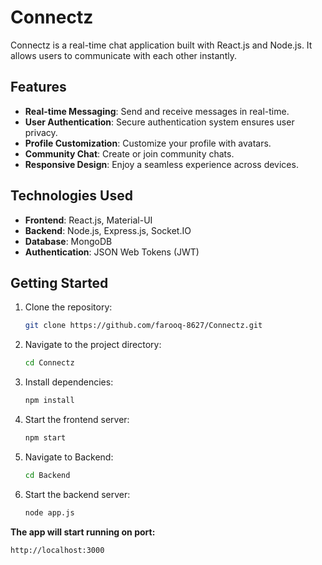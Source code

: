 # Connectz

Connectz is a real-time chat application built with React.js and Node.js. It allows users to communicate with each other instantly.

## Features

- **Real-time Messaging**: Send and receive messages in real-time.
- **User Authentication**: Secure authentication system ensures user privacy.
- **Profile Customization**: Customize your profile with avatars.
- **Community Chat**: Create or join community chats.
- **Responsive Design**: Enjoy a seamless experience across devices.

## Technologies Used

- **Frontend**: React.js, Material-UI
- **Backend**: Node.js, Express.js, Socket.IO
- **Database**: MongoDB
- **Authentication**: JSON Web Tokens (JWT)

## Getting Started

1. Clone the repository:

   ```bash
   git clone https://github.com/farooq-8627/Connectz.git

   ```

2. Navigate to the project directory:

   ```bash
   cd Connectz

   ```

3. Install dependencies:

   ```bash
   npm install

   ```

4. Start the frontend server:

   ```bash
   npm start

   ```

5. Navigate to Backend:

   ```bash
   cd Backend

   ```

6. Start the backend server:

   ```bash
   node app.js
   ```

**The app will start running on port:**

```bash
http://localhost:3000
```
